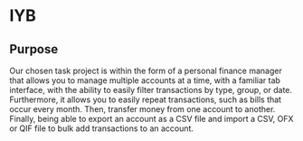 # IYB

## Purpose
Our chosen task project is within the form of a personal finance manager that allows you to manage multiple accounts at a time, with a familiar tab interface, with the ability to easily filter transactions by type, group, or date. Furthermore, it allows you to easily repeat transactions, such as bills that occur every month. Then, transfer money from one account to another. Finally, being able to export an account as a CSV file and import a CSV, OFX or QIF file to bulk add transactions to an account.

